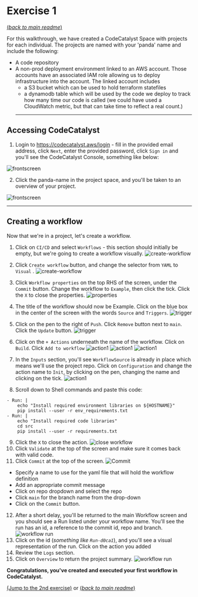 # Exercise 1
[(_back to main readme_)](../README.md)

For this walkthrough, we have created a CodeCatalyst Space with projects for each individual. The projects are named with your 'panda' name and include the following:
* A code repository
* A non-prod deployment environment linked to an AWS account. Those accounts have an associated IAM role allowing us to deploy infrastructure into the account. The linked account includes
  * a S3 bucket which can be used to hold terraform statefiles
  * a dynamodb table which will be used by the code we deploy to track how many time our code is called (we could have used a CloudWatch metric, but that can take time to reflect a real count.)
  ---
## Accessing CodeCatalyst
1. Login to https://codecatalyst.aws/login - fill in the provided email address, click `Next`, enter the provided password, click `Sign in` and you'll see the CodeCatalyst Console, something like below:

 ![frontscreen](../images/codecatalyst-aws.png) 

2. Click the panda-name in the project space, and you'll be taken to an overview of your project.

 ![frontscreen](../images/project-overview.png) 

---
## Creating a workflow
Now that we're in a project, let's create a workflow.

1. Click on `CI/CD` and select `Workflows` - this section should initially be empty, but we're going to create a workflow visually.
![create-workflow](../images/create-workflow.png)

2. Click `Create workflow` button, and change the selector from `YAML` to `Visual` .
![create-workflow](../images/workflow-visual.png)
3. Click `Workflow properties` on the top RHS of the screen, under the `Commit` button. Change the workflow to `Example`, then click the tick. Click the `X` to close the properties.
![properties](../images/workflow-properties.png)
4. The title of the workflow should now be Example. Click on the blue box in the center of the screen with the words `Source` and `Triggers`.
![trigger](../images/workflow-trigger.png)
5. Click on the pen to the right of `Push`. Click `Remove` button next to `main`. Click the `Update` button.
![trigger](../images/trigger-branch.png)
6. Click on the `+ Actions` underneath the name of the workflow. Click on `Build`. Click `Add to workflow`
![action1](../images/workflow-action-1.png)
![action1](../images/workflow-action-2.png)
![action1](../images/workflow-add.png)
7. In the `Inputs` section, you'll see `WorkflowSource` is already in place which means we'll use the project repo. Click on `Configuration` and change the action name to `Init`, by clicking on the pen, changing the name and clicking on the tick.
![action1](../images/workflow-action-name.png)
8. Scroll down to Shell commands and paste this code:
```
- Run: |
    echo "Install required environment libraries on ${HOSTNAME}"
    pip install --user -r env_requirements.txt
- Run: |
    echo "Install required code libraries"
    cd src
    pip install --user -r requirements.txt
```
9. Click the `X` to close the action.
![close workflow](../images/workflow-close-action.png)
10. Click `Validate` at the top of the screen and make sure it comes back with valid code.
11. Click `Commit` at the top of the screen.
![Commit](../images/workflow-commit.png)
  * Specify a name to use for the yaml file that will hold the workflow definition
  *   Add an appropriate commit message
  *   Click on repo dropdown and select the repo
  *   Click `main` for the branch name from the drop-down
  *   Click on the `Commit` button.
12. After a short delay, you'll be returned to the main Workflow screen and you should see a Run listed under your workflow name. You'll see the run has an id, a reference to the commit id, repo and branch.
![workflow run](../images/workflow-run-1.png)
13. Click on the id (_something like `Run-d0ca1`_), and you'll see a visual representation of the run. Click on the action you added
14. Review the `Logs` section.
15. Click on `Overview` to return the project summary.
![workflow run](../images/workflow-overview.png)
 

**Congratulations, you've created and executed your first workflow in CodeCatalyst.**

[(Jump to the 2nd exercise)](../step2/README.md) or [(_back to main readme_)](../README.md)